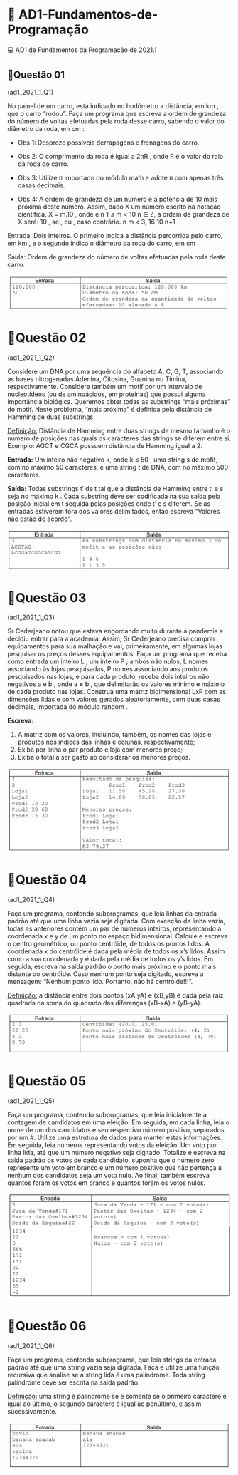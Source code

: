 # :rocket: AD1-Fundamentos-de-Programação
:computer: AD1 de Fundamentos da Programação de 2021.1

## 📌Questão 01

(ad1_2021_1_Q1)

No painel de um carro, está indicado no hodômetro a distância, em km , que o carro “rodou”. Faça um programa que escreva a ordem de grandeza do número de voltas efetuadas pela roda desse carro, sabendo o valor do diâmetro da roda, em cm : 

* Obs 1: Despreze possíveis derrapagens e frenagens do carro. 

* Obs 2: O comprimento da roda é igual a 2πR , onde R é o valor do raio da roda do carro. 

* Obs 3: Utilize π importado do módulo math e adote π com apenas três casas decimais. 

* Obs 4: A ordem de grandeza de um número é a potência de 10 mais próxima deste número. Assim, dado X um número escrito na notação científica, X = m.10 , onde e n 1 ≤ m < 10 n ∈ Z, a ordem de grandeza de X será: 10 , se , ou , caso contrário. n m < 3, 16 10 n+1 

Entrada: Dois inteiros. O primeiro indica a distância percorrida pelo carro, em km , e o segundo indica o diâmetro da roda do carro, em cm . 

Saída: Ordem de grandeza do número de voltas efetuadas pela roda deste carro.

![Alt text](https://github.com/FelipedeAV/Estudos/blob/main/FP_AD1_2021/Imagens/Q1_imagem_saida.png?raw=true "Optional title")



# 📌Questão 02

(ad1_2021_1_Q2)

Considere um DNA por uma sequência do alfabeto A, C, G, T, associando as bases nitrogenadas Adenina, Citosina, Guanina ou Timina, respectivamente. Considere também um motif por um intervalo de nucleotídeos (ou de aminoácidos, em proteínas) que possui alguma importância biológica. Queremos obter todas as substrings “mais próximas” do motif. Neste problema, “mais próxima” é definida pela distância de Hamming de duas substrings. 

<u>Definição:</u> Distância de Hamming entre duas strings de mesmo tamanho é o número de posições nas quais os caracteres das strings se diferem entre si. Exemplo: AGCT e CGCA possuem distância de Hamming igual a 2. 

**Entrada:** Um inteiro não negativo k, onde k ≤ 50 , uma string s de mofit, com no máximo 50 caracteres, e uma string t de DNA, com no máximo 500 caracteres. 

**Saída:** Todas substrings t′ de t tal que a distância de Hamming entre t′ e s seja no máximo k . Cada substring deve ser codificada na sua saída pela posição inicial em t seguida pelas posições onde t′ e s diferem. Se as entradas estiverem fora dos valores delimitados, então escreva "Valores não estão de acordo".

![Alt text](https://github.com/FelipedeAV/Estudos/blob/main/FP_AD1_2021/Imagens/Q2_imagem_saida.png?raw=true "Optional title")



# 📌Questão 03

(ad1_2021_1_Q3)

Sr Cederjeano notou que estava engordando muito durante a pandemia e decidiu entrar para a academia. Assim, Sr Cederjeano precisa comprar equipamentos para sua malhação e vai, primeiramente, em algumas lojas pesquisar os preços desses equipamentos. Faça um programa que receba como entrada um inteiro L , um inteiro P , ambos não nulos, L nomes associando às lojas pesquisadas, P nomes associando aos produtos pesquisados nas lojas, e para cada produto, receba dois inteiros não negativos a e b , onde a ≤ b , que delimitarão os valores mínimo e máximo de cada produto nas lojas. Construa uma matriz bidimensional LxP com as dimensões lidas e com valores gerados aleatoriamente, com duas casas decimais, importada do módulo random . 

**Escreva:**

1. A matriz com os valores, incluindo, também, os nomes das lojas e produtos nos índices das linhas e colunas, respectivamente; 
2. Exiba por linha o par produto e loja com menores preço; 
3. Exiba o total a ser gasto ao considerar os menores preços.

![Alt text](https://github.com/FelipedeAV/Estudos/blob/main/FP_AD1_2021/Imagens/Q3_imagem_saida.png?raw=true "Optional title")



# 📌Questão 04

(ad1_2021_1_Q4)

Faça um programa, contendo subprogramas, que leia linhas da entrada padrão até que uma linha vazia seja digitada. Com exceção da linha vazia, todas as anteriores contém um par de números inteiros, representando a coordenada x e y de um ponto no espaço bidimensional. Calcule e escreva o centro geométrico, ou ponto centróide, de todos os pontos lidos. A coordenada x do centróide é dada pela média de todos os x’s lidos. Assim como a sua coordenada y é dada pela média de todos os y’s lidos. Em seguida, escreva na saída padrão o ponto mais próximo e o ponto mais distante do centróide. Caso nenhum ponto seja digitado, escreva a mensagem: “Nenhum ponto lido. Portanto, não há centróide!!!”. 

<u>Definição:</u> a distância entre dois pontos (xA,yA) e (xB,yB) é dada pela raiz quadrada da soma do quadrado das diferenças (xB-xA) e (yB-yA).

![Alt text](https://github.com/FelipedeAV/Estudos/blob/main/FP_AD1_2021/Imagens/Q4_imagem_saida.png?raw=true "Optional title")

# 📌Questão 05

(ad1_2021_1_Q5)

Faça um programa, contendo subprogramas, que leia inicialmente a contagem de candidatos em uma eleição. Em seguida, em cada linha, leia o nome de um dos candidatos e seu respectivo número positivo, separados por um #. Utilize uma estrutura de dados para manter estas informações. Em seguida, leia números representando votos da eleição. Um voto por linha lida, até que um número negativo seja digitado. Totalize e escreva na saída padrão os votos de cada candidato, suponha que o número zero represente um voto em branco e um número positivo que não pertença a nenhum dos candidatos seja um voto nulo. Ao final, também escreva quantos foram os votos em branco e quantos foram os votos nulos.

![Alt text](https://github.com/FelipedeAV/Estudos/blob/main/FP_AD1_2021/Imagens/Q5_imagem_saida.png?raw=true "Optional title")



# 📌Questão 06

(ad1_2021_1_Q6)

Faça um programa, contendo subprograma, que leia strings da entrada padrão até que uma string vazia seja digitada. Faça e utilize uma função recursiva que analise se a string lida é uma palíndrome. Toda string palíndrome deve ser escrita na saída padrão. 

<u>Definição:</u> uma string é palíndrome se e somente se o primeiro caractere é igual ao último, o segundo caractere é igual ao penúltimo, e assim sucessivamente.
 
![Alt text](https://github.com/FelipedeAV/Estudos/blob/main/FP_AD1_2021/Imagens/Q6_imagem_saida.png?raw=true "Optional title")
